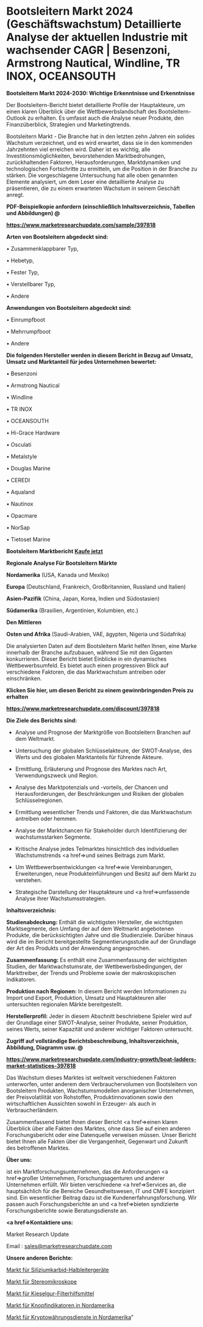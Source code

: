 # Bootsleitern Markt 2024 (Geschäftswachstum) Detaillierte Analyse der aktuellen Industrie mit wachsender CAGR | Besenzoni, Armstrong Nautical, Windline, TR INOX, OCEANSOUTH

<strong>Bootsleitern Markt 2024-2030: Wichtige Erkenntnisse und Erkenntnisse</strong>

Der Bootsleitern-Bericht bietet detaillierte Profile der Hauptakteure, um einen klaren Überblick über die Wettbewerbslandschaft des Bootsleitern-Outlook zu erhalten. Es umfasst auch die Analyse neuer Produkte, den Finanzüberblick, Strategien und Marketingtrends.

Bootsleitern Markt - Die Branche hat in den letzten zehn Jahren ein solides Wachstum verzeichnet, und es wird erwartet, dass sie in den kommenden Jahrzehnten viel erreichen wird. Daher ist es wichtig, alle Investitionsmöglichkeiten, bevorstehenden Marktbedrohungen, zurückhaltenden Faktoren, Herausforderungen, Marktdynamiken und technologischen Fortschritte zu ermitteln, um die Position in der Branche zu stärken. Die vorgeschlagene Untersuchung hat alle oben genannten Elemente analysiert, um dem Leser eine detaillierte Analyse zu präsentieren, die zu einem erwarteten Wachstum in seinem Geschäft anregt.



<strong><b>PDF-Beispielkopie anfordern (einschließlich Inhaltsverzeichnis, Tabellen und Abbildungen) @ </b></strong>

<strong><a href=https://www.marketresearchupdate.com/sample/397818>

<strong>https://www.marketresearchupdate.com/sample/397818</u></a></strong></strong>



<strong>Arten von Bootsleitern abgedeckt sind:</strong>

• Zusammenklappbarer Typ,

• Hebetyp,

• Fester Typ,

• Verstellbarer Typ,

• Andere



<strong>Anwendungen von Bootsleitern abgedeckt sind:</strong>

• Einrumpfboot

• Mehrrumpfboot

• Andere



<strong>Die folgenden Hersteller werden in diesem Bericht in Bezug auf Umsatz, Umsatz und Marktanteil für jedes Unternehmen bewertet:</strong>

• Besenzoni

• Armstrong Nautical

• Windline

• TR INOX

• OCEANSOUTH

• Hi-Grace Hardware

• Osculati

• Metalstyle

• Douglas Marine

• CEREDI

• Aqualand

• Nautinox

• Opacmare

• NorSap

• Tietoset Marine



<strong>Bootsleitern Marktbericht <a href=https://www.marketresearchupdate.com/buynow/397818>Kaufe jetzt</a></strong>



<strong>Regionale Analyse Für Bootsleitern Märkte</strong>



<strong>Nordamerika</strong> (USA, Kanada und Mexiko)



<strong>Europa</strong> (Deutschland, Frankreich, Großbritannien, Russland und Italien)



<strong>Asien-Pazifik</strong> (China, Japan, Korea, Indien und Südostasien)



<strong>Südamerika</strong> (Brasilien, Argentinien, Kolumbien, etc.)



<strong>Den Mittleren</strong> 

<strong>Osten und Afrika</strong> (Saudi-Arabien, VAE, ägypten, Nigeria und Südafrika)

Die analysierten Daten auf dem Bootsleitern Markt helfen Ihnen, eine Marke innerhalb der Branche aufzubauen, während Sie mit den Giganten konkurrieren. Dieser Bericht bietet Einblicke in ein dynamisches Wettbewerbsumfeld. Es bietet auch einen progressiven Blick auf verschiedene Faktoren, die das Marktwachstum antreiben oder einschränken.



<strong>Klicken Sie hier, um diesen Bericht zu einem gewinnbringenden Preis zu erhalten
</strong>

<strong><a href=https://www.marketresearchupdate.com/discount/397818>https://www.marketresearchupdate.com/discount/397818</b></u></strong></a>



<strong>Die Ziele des Berichts sind:</strong>

- Analyse und Prognose der Marktgröße von Bootsleitern Branchen auf dem Weltmarkt.

- Untersuchung der globalen Schlüsselakteure, der SWOT-Analyse, des Werts und des globalen Marktanteils für führende Akteure.

- Ermittlung, Erläuterung und Prognose des Marktes nach Art, Verwendungszweck und Region.

- Analyse des Marktpotenzials und -vorteils, der Chancen und Herausforderungen, der Beschränkungen und Risiken der globalen Schlüsselregionen.

- Ermittlung wesentlicher Trends und Faktoren, die das Marktwachstum antreiben oder hemmen.

- Analyse der Marktchancen für Stakeholder durch Identifizierung der wachstumsstarken Segmente.

- Kritische Analyse jedes Teilmarktes hinsichtlich des individuellen Wachstumstrends <a href=>und</a> seines Beitrags zum Markt.

- Um Wettbewerbsentwicklungen <a href=>wie</a> Vereinbarungen, Erweiterungen, neue Produkteinführungen und Besitz auf dem Markt zu verstehen.

- Strategische Darstellung der Hauptakteure und <a href=>umfas</a>sende Analyse ihrer Wachstumsstrategien.



<strong>Inhaltsverzeichnis:</strong>



<strong>Studienabdeckung:</strong> Enthält die wichtigsten Hersteller, die wichtigsten Marktsegmente, den Umfang der auf dem Weltmarkt angebotenen Produkte, die berücksichtigten Jahre und die Studienziele. Darüber hinaus wird die im Bericht bereitgestellte Segmentierungsstudie auf der Grundlage der Art des Produkts und der Anwendung angesprochen.



<strong>Zusammenfassung:</strong> Es enthält eine Zusammenfassung der wichtigsten Studien, der Marktwachstumsrate, der Wettbewerbsbedingungen, der Markttreiber, der Trends und Probleme sowie der makroskopischen Indikatoren.



<strong>Produktion nach Regionen:</strong> In diesem Bericht werden Informationen zu Import und Export, Produktion, Umsatz und Hauptakteuren aller untersuchten regionalen Märkte bereitgestellt.



<strong>Herstellerprofil:</strong> Jeder in diesem Abschnitt beschriebene Spieler wird auf der Grundlage einer SWOT-Analyse, seiner Produkte, seiner Produktion, seines Werts, seiner Kapazität und anderer wichtiger Faktoren untersucht.



<strong><b>Zugriff auf vollständige Berichtsbeschreibung, Inhaltsverzeichnis, Abbildung, Diagramm usw. @ </b></strong>

<strong><a href=https://www.marketresearchupdate.com/industry-growth/boat-ladders-market-statistices-397818>https://www.marketresearchupdate.com/industry-growth/boat-ladders-market-statistices-397818</a></strong>

Das Wachstum dieses Marktes ist weltweit verschiedenen Faktoren unterworfen, unter anderem dem Verbrauchervolumen von Bootsleitern von Bootsleitern Produkten, Wachstumsmodellen anorganischer Unternehmen, der Preisvolatilität von Rohstoffen, Produktinnovationen sowie den wirtschaftlichen Aussichten sowohl in Erzeuger- als auch in Verbraucherländern.

Zusammenfassend bietet Ihnen dieser Bericht <a href=>einen</a> klaren Überblick über alle Fakten des Marktes, ohne dass Sie auf einen anderen Forschungsbericht oder eine Datenquelle verweisen müssen. Unser Bericht bietet Ihnen alle Fakten über die Vergangenheit, Gegenwart und Zukunft des betroffenen Marktes.



<strong>Über uns:</strong>

 ist ein Marktforschungsunternehmen, das die Anforderungen <a href=>großer</a> Unternehmen, Forschungsagenturen und anderer Unternehmen erfüllt. Wir bieten verschiedene <a href=>Services</a> an, die hauptsächlich für die Bereiche Gesundheitswesen, IT und CMFE konzipiert sind. Ein wesentlicher Beitrag dazu ist die Kundenerfahrungsforschung. Wir passen auch Forschungsberichte an und <a href=>bieten</a> syndizierte Forschungsberichte sowie Beratungsdienste an.



<strong><a href=>Kontaktiere uns:</a></strong>

Market Research Update

Email : sales@marketresearchupdate.com



<strong>Unsere anderen Berichte:</strong>

<a href=https://www.linkedin.com/pulse/silicon-carbide-sic-semiconductor-devices-market-1f>Markt für Siliziumkarbid-Halbleitergeräte</a>

<a href=https://www.linkedin.com/pulse/stereo-microscopes-market-report-2023-top-company>Markt für Stereomikroskope</a>

<a href=https://www.linkedin.com/pulse/diatomite-filter-aid-market-outlooks-2023-size>Markt für Kieselgur-Filterhilfsmittel</a>

<a href=https://www.linkedin.com/pulse/north-america-button-indicator-market-overview>Markt für Knopfindikatoren in Nordamerika</a>

<a href=https://www.linkedin.com/pulse/north-america-cryptocurrency-services-market-2023-industry>Markt für Kryptowährungsdienste in Nordamerika</a>"
